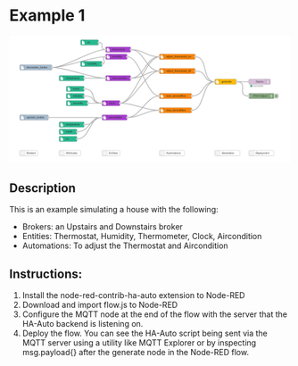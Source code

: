 # Example 1

![Example 1 Node-RED Flow](flow.png)

## Description
This is an example simulating a house with the following:
- Brokers: an Upstairs and Downstairs broker
- Entities: Thermostat, Humidity, Thermometer, Clock, Aircondition
- Automations: To adjust the Thermostat and Aircondition

## Instructions:
1. Install the node-red-contrib-ha-auto extension to Node-RED
2. Download and import flow.js to Node-RED
3. Configure the MQTT node at the end of the flow with the server that the HA-Auto backend is listening on.
4. Deploy the flow. You can see the HA-Auto script being sent via the MQTT server using a utility like MQTT Explorer
or by inspecting msg.payload{} after the generate node in the Node-RED flow.